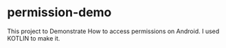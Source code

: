 # permission-demo
This project to Demonstrate How to access permissions on Android. I used KOTLIN to make it.
